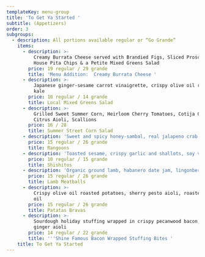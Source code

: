 ```yaml
---
templateKey: menu-group
title: 'To Get Ya Started '
subtitle: (Appetizers)
order: 3
subgroups:
  - description: All portions available regular or “Go Grande”
    items:
      - description: >-
          Creamy Burrata Cheese served with Brandied Figs, Sliced Proscuitto,
          House Pita Chips & a Petite Mixed Greens Salad
        price: 19 regular / 29 grande
        title: 'Menu Addition:  Creamy Burrata Cheese '
      - description: >-
          Japanese ginger-sesame carrot vinaigrette, crispy olive oil roasted
          kale
        price: 10 regular / 14 grande
        title: Local Mixed Greens Salad
      - description: >-
          Grilled Sweet Summer Corn, Heirloom Cherry Tomatoes, Cotija Cheese,
          Citrus Aioli, Scallions 
        price: 16 / 28
        title: Summer Street Corn Salad
      - description: 'Sweet and spicy honey-sambal, real jalapeno crab filling'
        price: 15 regular / 26 grande
        title: Rangoons
      - description: 'Toasted sesame, crispy garlic and shallots, soy vinaigrette'
        price: 10 regular / 15 grande
        title: Shishitos
      - description: 'Organic ground lamb, habanero date jam, lingonberry (gluten free)'
        price: 15 regular / 26 grande
        title: Lamb Meatballs
      - description: >-
          Crispy olive oil roasted potatoes, sherry pesto aioli, roasted garlic
          oil
        price: 15 regular / 26 grande
        title: Patatas Bravas
      - description: >-
          Sourdough holiday stuffing wrapped in crispy pecanwood bacon, Candied
          ginger aioli 
        price: 14 regular / 22 grande
        title: '''Shine Famous Bacon Wrapped Stuffing Bites '
    title: To Get Ya Started
---
```


